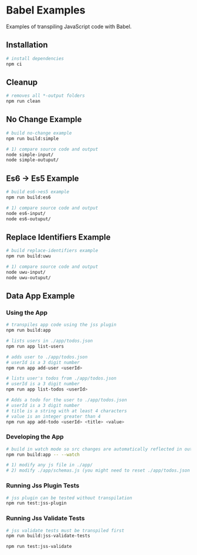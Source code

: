 # Babel Examples

Examples of transpiling JavaScript code with Babel.

## Installation

```bash
# install dependencies
npm ci
```

## Cleanup

```bash
# removes all *-output folders
npm run clean
```

## No Change Example

```bash
# build no-change example
npm run build:simple

# 1) compare source code and output
node simple-input/
node simple-outuput/
```

## Es6 -> Es5 Example

```bash
# build es6->es5 example
npm run build:es6

# 1) compare source code and output
node es6-input/
node es6-outuput/
```

## Replace Identifiers Example

```bash
# build replace-identifiers example
npm run build:uwu

# 1) compare source code and output
node uwu-input/
node uwu-outuput/
```

## Data App Example

### Using the App

```bash
# transpiles app code using the jss plugin
npm run build:app

# lists users in ./app/todos.json
npm run app list-users

# adds user to ./app/todos.json
# userId is a 3 digit number
npm run app add-user <userId>

# lists user's todos from ./app/todos.json
# userId is a 3 digit number
npm run app list-todos <userId>

# Adds a todo for the user to ./app/todos.json
# userId is a 3 digit number
# title is a string with at least 4 characters
# value is an integer greater than 4
npm run app add-todo <userId> <title> <value>
```

### Developing the App

```bash
# build in watch mode so src changes are automatically reflected in output
npm run build:app -- --watch

# 1) modify any js file in ./app/
# 2) modify ./app/schemas.js (you might need to reset ./app/todos.json to an empty object)
```

### Running Jss Plugin Tests

```bash
# jss plugin can be tested without transpilation
npm run test:jss-plugin
```

### Running Jss Validate Tests

```bash
# jss validate tests must be transpiled first
npm run build:jss-validate-tests

npm run test:jss-validate
```
